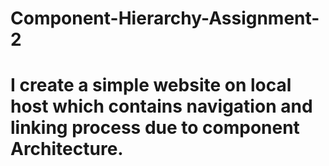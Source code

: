 # Component-Hierarchy-Assignment-2

# I create a simple website on local host which contains navigation and linking process due to component Architecture.
